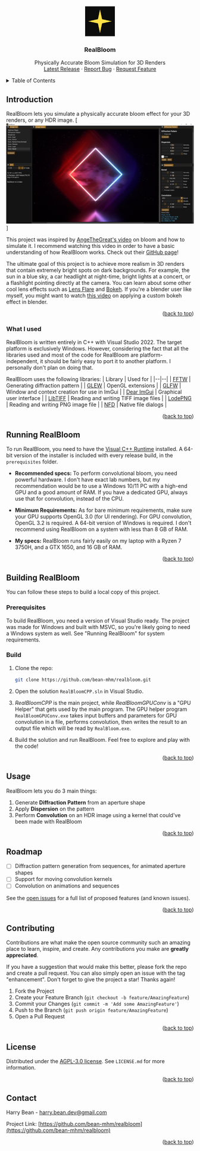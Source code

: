 
<!-- Improved compatibility of back to top link: See: https://github.com/othneildrew/Best-README-Template/pull/73 -->
<a name="readme-top"></a>
<!--
*** Thanks for checking out the Best-README-Template. If you have a suggestion
*** that would make this better, please fork the repo and create a pull request
*** or simply open an issue with the tag "enhancement".
*** Don't forget to give the project a star!
*** Thanks again! Now go create something AMAZING! :D
-->

<!-- PROJECT LOGO -->
<br />
<div align="center">
  <a href="https://github.com/bean-mhm/realbloom">
    <img src="images/logo.png" alt="Logo" width="80" height="80">
  </a>

<h3 align="center">RealBloom</h3>
  <p align="center">
    Physically Accurate Bloom Simulation for 3D Renders
    <br />
    <a href="https://github.com/bean-mhm/realbloom/releases">Latest Release</a>
    ·
    <a href="https://github.com/bean-mhm/realbloom/issues">Report Bug</a>
    ·
    <a href="https://github.com/bean-mhm/realbloom/issues">Request Feature</a>
  </p>
</div>



<!-- TABLE OF CONTENTS -->
<details>
  <summary>Table of Contents</summary>
  <ol>
    <li>
      <a href="#introduction">Introduction</a>
      <ul>
        <li><a href="#what-i-used">What I used</a></li>
      </ul>
    </li>
    <li><a href="#running-realbloom">Running RealBloom</a></li>
    <li>
      <a href="#building-realbloom">Building RealBloom</a>
      <ul>
        <li><a href="#prerequisites">Prerequisites</a></li>
        <li><a href="#build">Build</a></li>
      </ul>
    </li>
    <li><a href="#usage">Usage</a></li>
    <li><a href="#roadmap">Roadmap</a></li>
    <li><a href="#contributing">Contributing</a></li>
    <li><a href="#license">License</a></li>
    <li><a href="#contact">Contact</a></li>
  </ol>
</details>



<!-- INTRODUCTION -->
## Introduction

RealBloom lets you simulate a physically accurate bloom effect for your 3D renders, or any HDR image.
[![RealBloom Screenshot][product-screenshot]]

This project was inspired by [AngeTheGreat's video](https://www.youtube.com/watch?v=QWqb5Gewbx8) on bloom and how to simulate it. I recommend watching this video in order to have a basic understanding of how RealBloom works. Check out their [GitHub page](https://github.com/ange-yaghi)!

The ultimate goal of this project is to achieve more realism in 3D renders that contain extremely bright spots on dark backgrounds. For example, the sun in a blue sky, a car headlight at night-time, bright lights at a concert, or a flashlight pointing directly at the camera. You can learn about some other cool lens effects such as [Lens Flare](https://en.wikipedia.org/wiki/Lens_flare) and [Bokeh](https://en.wikipedia.org/wiki/Bokeh). If you're a blender user like myself, you might want to watch [this video](https://www.youtube.com/watch?v=UDvuhuU9tFg) on applying a custom bokeh effect in blender.

<p align="right">(<a href="#readme-top">back to top</a>)</p>



### What I used

RealBloom is written entirely in C++ with Visual Studio 2022. The target platform is exclusively Windows. However, considering the fact that all the libraries used and most of the code for RealBloom are platform-independent, it should be fairly easy to port it to another platform. I personally don't plan on doing that.

RealBloom uses the following libraries:
| Library | Used for |
|--|--|
| [FFTW](https://www.fftw.org/) | Generating diffraction pattern |
| [GLEW](https://glew.sourceforge.net/) | OpenGL extensions |
| [GLFW](https://www.glfw.org/) | Window and context creation for use in ImGui |
| [Dear ImGui](https://github.com/ocornut/imgui) | Graphical user interface |
| [LibTIFF](https://libtiff.gitlab.io/libtiff/) | Reading and writing TIFF image files |
| [LodePNG](https://lodev.org/lodepng/) | Reading and writing PNG image file |
| [NFD](https://github.com/mlabbe/nativefiledialog) | Native file dialogs |


<p align="right">(<a href="#readme-top">back to top</a>)</p>

<!-- RUNNING -->
## Running RealBloom

To run RealBloom, you need to have the [Visual C++ Runtime](https://learn.microsoft.com/en-us/cpp/windows/latest-supported-vc-redist?view=msvc-170) installed. A 64-bit version of the installer is included with every release build, in the `prerequisites` folder.

 - **Recommended specs:** To perform convolutional bloom, you need powerful hardware. I don't have exact lab numbers, but my recommendation would be to use a Windows 10/11 PC with a high-end GPU and a good amount of RAM. If you have a dedicated GPU, always use that for convolution, instead of the CPU.

 - **Minimum Requirements:** As for bare minimum requirements, make sure your GPU supports OpenGL 3.0 (for UI rendering). For GPU convolution, OpenGL 3.2 is required. A 64-bit version of Windows is required. I don't recommend using RealBloom on a system with less than 8 GB of RAM.

 - **My specs:** RealBloom runs fairly easily on my laptop with a Ryzen 7 3750H, and a GTX 1650, and 16 GB of RAM.

<p align="right">(<a href="#readme-top">back to top</a>)</p>



<!-- BUILDING -->
## Building RealBloom

You can follow these steps to build a local copy of this project.

### Prerequisites

To build RealBloom, you need a version of Visual Studio ready. The project was made for Windows and built with MSVC, so you're likely going to need a Windows system as well. See "Running RealBloom" for system requirements.

### Build

1. Clone the repo:
   ```sh
   git clone https://github.com/bean-mhm/realbloom.git
   ```

2. Open the solution `RealBloomCPP.sln` in Visual Studio.

3. *RealBloomCPP* is the main project, while *RealBloomGPUConv* is a "GPU Helper" that gets used by the main program. The GPU helper program `RealBloomGPUConv.exe` takes input buffers and parameters for GPU convolution in a file, performs convolution, then writes the result to an output file which will be read by `RealBloom.exe`.

4. Build the solution and run RealBloom. Feel free to explore and play with the code!

<p align="right">(<a href="#readme-top">back to top</a>)</p>



<!-- USAGE -->
## Usage

RealBloom lets you do 3 main things:

 1. Generate **Diffraction Pattern** from an aperture shape
 2. Apply **Dispersion** on the pattern
 3.  Perform **Convolution** on an HDR image using a kernel that could've been made with RealBloom

<p align="right">(<a href="#readme-top">back to top</a>)</p>



<!-- ROADMAP -->
## Roadmap

- [ ] Diffraction pattern generation from sequences, for animated aperture shapes
- [ ] Support for moving convolution kernels
- [ ] Convolution on animations and sequences

See the [open issues](https://github.com/bean-mhm/realbloom/issues) for a full list of proposed features (and known issues).

<p align="right">(<a href="#readme-top">back to top</a>)</p>



<!-- CONTRIBUTING -->
## Contributing

Contributions are what make the open source community such an amazing place to learn, inspire, and create. Any contributions you make are **greatly appreciated**.

If you have a suggestion that would make this better, please fork the repo and create a pull request. You can also simply open an issue with the tag "enhancement".
Don't forget to give the project a star! Thanks again!

1. Fork the Project
2. Create your Feature Branch (`git checkout -b feature/AmazingFeature`)
3. Commit your Changes (`git commit -m 'Add some AmazingFeature'`)
4. Push to the Branch (`git push origin feature/AmazingFeature`)
5. Open a Pull Request

<p align="right">(<a href="#readme-top">back to top</a>)</p>



<!-- LICENSE -->
## License

Distributed under the [AGPL-3.0 license](https://github.com/bean-mhm/realbloom/blob/main/LICENSE.md). See `LICENSE.md` for more information.

<p align="right">(<a href="#readme-top">back to top</a>)</p>



<!-- CONTACT -->
## Contact

Harry Bean - [harry.bean.dev@gmail.com](mailto:harry.bean.dev@gmail.com)

Project Link: [https://github.com/bean-mhm/realbloom](https://github.com/bean-mhm/realbloom)

<p align="right">(<a href="#readme-top">back to top</a>)</p>



<!-- MARKDOWN LINKS & IMAGES -->
<!-- https://www.markdownguide.org/basic-syntax/#reference-style-links -->
[product-screenshot]: images/screenshot.png

